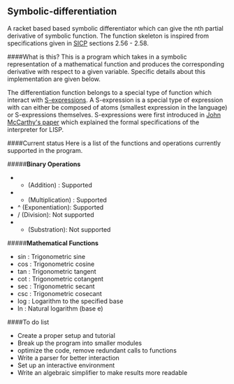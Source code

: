 ## Symbolic-differentiation
A racket based based symbolic differentiator which can give the nth partial derivative of symbolic function. The function skeleton is inspired from specifications given in [SICP](https://en.wikipedia.org/wiki/Structure_and_Interpretation_of_Computer_Programs) sections 2.56 - 2.58.

####What is this?
This is a program which takes in a symbolic representation of a mathematical function and produces the corresponding derivative with respect to a given variable. Specific details about this implementation are given below. 

The differentiation function belongs to a special type of function which interact with [S-expressions](https://en.wikipedia.org/wiki/S-expression). A S-expression is a special type of expression with can either be composed of atoms (smallest expression in the language) or S-expressions themselves. S-expressions were first introduced in [John McCarthy's paper](http://www-formal.stanford.edu/jmc/recursive.ps) which explained the formal specifications of the interpreter for LISP.

####Current status
Here is a list of the functions and operations currently supported in the program.

#####**Binary Operations**
* + (Addition) : Supported 
* * (Multiplication) : Supported
* ^ (Exponentiation): Supported
* / (Division): Not supported
* - (Substration): Not supported

#####**Mathematical Functions**
* sin : Trigonometric sine
* cos : Trigonometric cosine
* tan : Trigonometric tangent
* cot : Trigonometric cotangent
* sec : Trigonometric secant
* csc : Trigonometric cosecant
* log : Logarithm to the specified base
* ln : Natural logarithm (base e)


####To do list
- Create a proper setup and tutorial
- Break up the program into smaller modules
- optimize the code, remove redundant calls to functions
- Write a parser for better interaction
- Set up an interactive environment
- Write an algebraic simplifier to make results more readable
